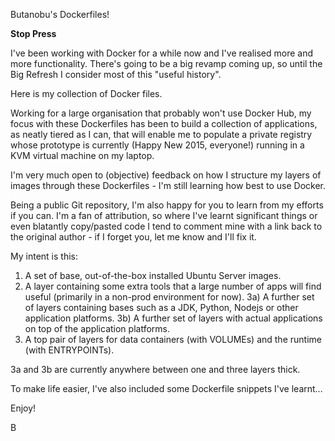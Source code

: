 Butanobu's Dockerfiles!

**Stop Press**

I've been working with Docker for a while now and I've realised more and more functionality. There's going to be a big revamp coming up, so until the Big Refresh I consider most of this "useful history".

Here is my collection of Docker files.

Working for a large organisation that probably won't use Docker Hub, my focus with these Dockerfiles has been to build a collection of applications, as neatly tiered as I can, that will enable me to populate a private registry whose prototype is currently (Happy New 2015, everyone!) running in a KVM virtual machine on my laptop.

I'm very much open to (objective) feedback on how I structure my layers of images through these Dockerfiles - I'm still learning how best to use Docker.

Being a public Git repository, I'm also happy for you to learn from my efforts if you can. I'm a fan of attribution, so where I've learnt significant things or even blatantly copy/pasted code I tend to comment mine with a link back to the original author - if I forget you, let me know and I'll fix it.

My intent is this:

1)  A set of base, out-of-the-box installed Ubuntu Server images.
2)  A layer containing some extra tools that a large number of apps will find useful (primarily in a non-prod environment for now).
3a) A further set of layers containing bases such as a JDK, Python, Nodejs or other application platforms.
3b) A further set of layers with actual applications on top of the application platforms.
4)  A top pair of layers for data containers (with VOLUMEs) and the runtime (with ENTRYPOINTs).

3a and 3b are currently anywhere between one and three layers thick.

To make life easier, I've also included some Dockerfile snippets I've learnt...

Enjoy!

B

